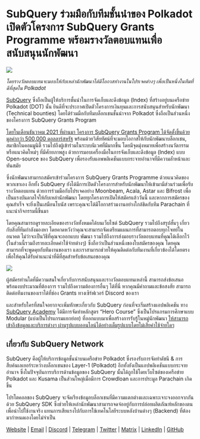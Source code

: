 # SubQuery ร่วมมือกับทีมชั้นนำของ Polkadot เปิดตัวโครงการ SubQuery Grants Programme พร้อมรางวัลตอบแทนเพื่อสนับสนุนนักพัฒนา

![](https://miro.medium.com/max/1400/0*KlrhjUy3MRRT98OO)

_โดยรางวัลตอบแทนจะมอบให้กับเหล่านักพัฒนาได้มีโอกาสทำงานในโปรเจคต่างๆ เพื่อเป็นหนึ่งในทีมที่ดีที่สุดใน Polkadot_

[SubQuery](https://subquery.network/) ซึ่งถือเป็นผู้ให้บริการชั้นนำในการจัดเก็บและดึงข้อมูล (Index) ที่สร้างอยู่บนเครือข่าย Polkadot (DOT) นั้น ยินดีที่จะประกาศเปิดตัวโครงการเงินทุนและการสนับสนุนสำหรับนักพัฒนา (Technical bounties) โดยได้ร่วมมือกับทีมบล็อกเชนชั้นนำจาก Polkadot ซึ่งถือเป็นส่วนหนึ่งของโครงการ SubQuery Grants Program

[โดยในเดือนธันวาคม 2021 ที่ผ่านมา โครงการ SubQuery Grants Program ได้จัดตั้งขึ้นด้วยมูลค่ากว่า 500,000 ดอลลาร์สหรัฐ](https://subquery.medium.com/subquery-launches-500-000-grants-program-to-promote-polkadot-ecosystem-growth-9f04e6f67a3b) พร้อมด้วยวิสัยทัศน์ที่จะมอบโอกาสให้กับนักพัฒนาบล็อกเชน, สมาชิกในคอมมูนิตี้ รวมไปถึงผู้เข้าร่วมในระบบนิเวศที่มีมากขึ้น โดยมีจุดมุ่งหมายเพื่อสร้างนวัตกรรมหรือแนวคิดใหม่ๆ ที่มีศักยภาพสูง ด้วยการมอบเครื่องมือในการจัดเก็บและดึงข้อมูล (Index) แบบ Open-source ของ SubQuery เพื่อรองรับแอพพลิเคชันแบบกระจายอำนาจที่มีความล้ำหน้าและทันสมัย

ซึ่งนักพัฒนาสามารถสมัครเข้าร่วมโครงการ SubQuery Grants Programme ด้วยแนวคิดของพวกเขาเอง อีกทั้ง SubQuery ยังได้มีการเปิดตัวโครงการสำหรับนักพัฒนาให้เข้ามามีส่วนร่วมเพื่อรับรางวัลตอบแทน ด้วยการร่วมมือกับโปรเจคอย่าง Moonbeam, Acala, Astar และ Bifrost เพื่อเป็นแรงบันดาลใจให้กับเหล่านักพัฒนา โดยทุกโครงการเปิดให้สมัครแล้ววันนี้ และหากการสมัครของคุณสำเร็จ จะยิ่งเป็นเสมือนโบนัส เพราะคุณจะได้มีโอกาสร่วมงานอย่างใกล้ชิดกับทีม Parachain ที่แนะนำกิจกรรมนี้ขึ้นมา

โดยคุณสามารถดูรายละเอียดของรางวัลทั้งหมดได้บนเว็บไซต์ SubQuery รวมไปถึงสรุปสั้นๆ เกี่ยวกับสิ่งที่ทีมกำลังมองหา โดยคาดหวังว่าคุณจะสามารถจัดเตรียมแผนการที่สามารถตอบทุกโจทย์ในอนาคต ไม่ว่าจะเป็นวิธีที่คุณจะออกแบบ พัฒนา รวมไปถึงการส่งมอบรางวัลตอบแทนที่คุณได้เลือกไว้ (ในส่วนนี้รวมถึงรายละเอียดค่าใช้จ่ายต่างๆ) ซึ่งถือว่าเป็นส่วนหนึ่งของใบสมัครของคุณ โดยคุณสามารถที่จะพูดคุยกับทีมงานของเรา และเราสามารถช่วยให้คุณติดต่อกับทีมงานที่เกี่ยวข้องได้โดยตรง เพื่อให้คุณได้รับคำแนะนำที่ดีที่สุดสำหรับข้อเสนอของคุณ

![](https://miro.medium.com/max/1400/0*o2m57G86Tyi2UWiQ)

ผู้สมัครท่านใดที่มีความสนใจเกี่ยวกับการสนับสนุนและรางวัลตอบแทนเหล่านี้ สามารถส่งข้อเสนอพร้อมงบประมาณที่ต้องการ รวมไปถึงความต้องการอื่นๆ ได้ที่นี่ หากคุณมีคำถามและข้อสงสัย สามารถติดต่อทีมงานของเราได้ที่ช่อง Grants ทางเซิร์ฟเวอร์ Discord ของเรา

และสำหรับใครที่สนใจอยากจะเพิ่มทักษะเกี่ยวกับ SubQuery ก่อนที่จะเริ่มสร้างแอปพลิเคชัน ทาง [SubQuery Academy](https://subquery.medium.com/subquery-launches-the-subquery-academy-9505dc66a01) ได้มีการจัดทำหลักสูตร “Hero Course” ซึ่งเป็นโปรแกรมการศึกษาแบบ Modular (แบ่งเป็นโปรแกรมแยกย่อย) ที่ออกแบบมาเพื่อสร้างการรับรู้ในหมู่นักพัฒนา [ให้สามารถเข้าถึงข้อมูลและบริการต่างๆ ผ่านรูปแบบออนไลน์ได้อย่างเต็มรูปแบบโดยไม่เสียค่าใช้จ่ายใดๆ](https://subquery.coassemble.com/unlock/dOKZW6O#/)

## เกี่ยวกับ SubQuery Network

SubQuery คือผู้ให้บริการข้อมูลชั้นนำบนเครือข่าย Polkadot ซึ่งรองรับการจัดทำดัชนี & การสืบค้นเลเยอร์ระหว่างบล็อกเชนของ Layer-1 (Polkadot) อีกทั้งยังเป็นแอปพลิเคชันแบบกระจายอำนาจ ซึ่งในปัจจุบันการบริการด้านข้อมูลของ SubQuery นั้นได้ถูกใช้โดยเว็บไซต์ของเครือข่าย Polkadot และ Kusama เป็นส่วนใหญ่เมื่อมีการ Crowdloan และการประมูล Parachain เกิดขึ้น

โปรโตคอลของ SubQuery จะจัดเรียงข้อมูลบล็อกเชนที่มีความแตกต่างและเฉพาะเจาะจงออกจากกันด้วย SubQuery SDK ซึ่งช่วยให้เหล่านักพัฒนาสามารถจดจ่ออยู่กับการปล่อยผลิตภัณฑ์หลักของตนเพื่อนำไปใช้งานจริง แทนการเสียแรงไปกับการใช้เทคโนโลยีระบบหลังบ้านต่างๆ (Backend) ที่ต้องมากำหนดเองโดยไม่จำเป็น

[Website](https://subquery.network/) | [Email](hello@subquery.network) | [Discord](https://discord.com/invite/78zg8aBSMG) | [Telegram](https://t.me/subquerynetwork) | [Twitter](https://twitter.com/subquerynetwork) | [Matrix](https://matrix.to/#/#subquery:matrix.org) | [LinkedIn](https://www.linkedin.com/company/subquery) | [GitHub](https://github.com/subquery)
